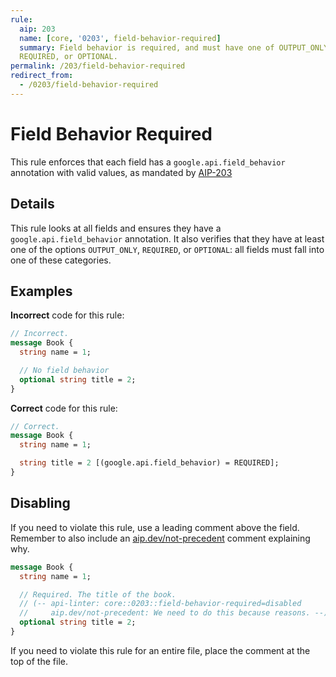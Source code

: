 ```yaml
---
rule:
  aip: 203
  name: [core, '0203', field-behavior-required]
  summary: Field behavior is required, and must have one of OUTPUT_ONLY,
  REQUIRED, or OPTIONAL.
permalink: /203/field-behavior-required
redirect_from:
  - /0203/field-behavior-required
---
```


# Field Behavior Required

This rule enforces that each field has a `google.api.field_behavior` annotation
with valid values, as mandated by [AIP-203][]

## Details

This rule looks at all fields and ensures they have a
`google.api.field_behavior` annotation. It also verifies that they have at least
one of the options `OUTPUT_ONLY`, `REQUIRED`, or `OPTIONAL`: all fields must
fall into one of these categories.

## Examples

**Incorrect** code for this rule:

```proto
// Incorrect.
message Book {
  string name = 1;

  // No field behavior
  optional string title = 2;
}
```

**Correct** code for this rule:

```proto
// Correct.
message Book {
  string name = 1;

  string title = 2 [(google.api.field_behavior) = REQUIRED];
}
```

## Disabling

If you need to violate this rule, use a leading comment above the field.
Remember to also include an [aip.dev/not-precedent][] comment explaining why.

```proto
message Book {
  string name = 1;

  // Required. The title of the book.
  // (-- api-linter: core::0203::field-behavior-required=disabled
  //     aip.dev/not-precedent: We need to do this because reasons. --)
  optional string title = 2;
}
```

If you need to violate this rule for an entire file, place the comment at the
top of the file.

[aip-203]: https://aip.dev/203
[aip.dev/not-precedent]: https://aip.dev/not-precedent
